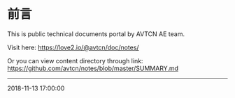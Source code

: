 # 前言  

This is public technical documents portal by AVTCN AE team.   

Visit here: https://love2.io/@avtcn/doc/notes/  

Or you can view content directory through link:  
https://github.com/avtcn/notes/blob/master/SUMMARY.md



---
2018-11-13 17:00:00



